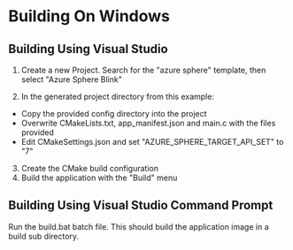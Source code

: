 # Building On Windows

## Building Using Visual Studio

1. Create a new Project. Search for the "azure sphere"
   template, then select "Azure Sphere Blink"

2. In the generated project directory from this example:

* Copy the provided config directory into the project
* Overwrite CMakeLists.txt, app_manifest.json and main.c
  with the files provided
* Edit CMakeSettings.json and set
  "AZURE_SPHERE_TARGET_API_SET" to "7"

3. Create the CMake build configuration
4. Build the application with the "Build" menu

## Building Using Visual Studio Command Prompt

Run the build.bat batch file. This should build the
application image in a build sub directory.

